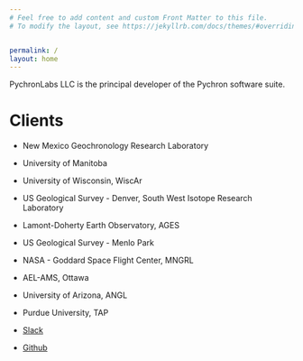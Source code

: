```yaml
---
# Feel free to add content and custom Front Matter to this file.
# To modify the layout, see https://jekyllrb.com/docs/themes/#overriding-theme-defaults


permalink: /
layout: home
---
```


PychronLabs LLC is the principal developer of the Pychron software suite.

Clients
================
- New Mexico Geochronology Research Laboratory
- University of Manitoba
- University of Wisconsin, WiscAr
- US Geological Survey - Denver, South West Isotope Research Laboratory
- Lamont-Doherty Earth Observatory, AGES
- US Geological Survey - Menlo Park
- NASA - Goddard Space Flight Center, MNGRL
- AEL-AMS, Ottawa
- University of Arizona,  ANGL
- Purdue University,  TAP

- [Slack](https://nmgrl.slack.com)
- [Github](https://github.com/NMGRL/pychron)

